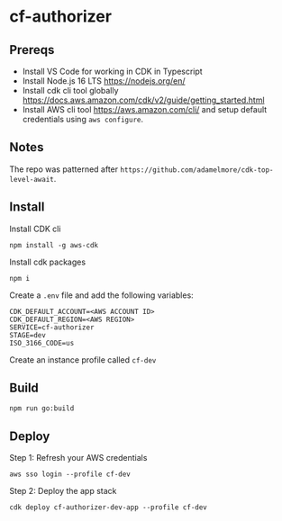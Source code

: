 # cf-authorizer

## Prereqs

- Install VS Code for working in CDK in Typescript
- Install Node.js 16 LTS https://nodejs.org/en/
- Install cdk cli tool globally https://docs.aws.amazon.com/cdk/v2/guide/getting_started.html
- Install AWS cli tool https://aws.amazon.com/cli/ and setup default credentials using `aws configure`.

## Notes

The repo was patterned after `https://github.com/adamelmore/cdk-top-level-await`.

## Install

Install CDK cli

```
npm install -g aws-cdk
```

Install cdk packages

```
npm i
```

Create a `.env` file and add the following variables:

```
CDK_DEFAULT_ACCOUNT=<AWS ACCOUNT ID>
CDK_DEFAULT_REGION=<AWS REGION>
SERVICE=cf-authorizer
STAGE=dev
ISO_3166_CODE=us
```

Create an instance profile called `cf-dev`

## Build

```
npm run go:build
```

## Deploy

Step 1: Refresh your AWS credentials

```
aws sso login --profile cf-dev
```

Step 2: Deploy the app stack

```
cdk deploy cf-authorizer-dev-app --profile cf-dev
```
